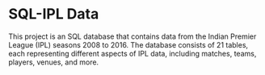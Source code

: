 # SQL-IPL Data

This project is an SQL database that contains data from the Indian Premier League (IPL) seasons 2008 to 2016. The database consists of 21 tables, each representing different aspects of IPL data, including matches, teams, players, venues, and more.


